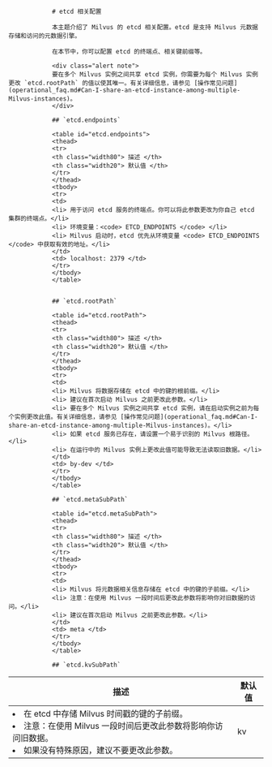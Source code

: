 


                # etcd 相关配置

                本主题介绍了 Milvus 的 etcd 相关配置。etcd 是支持 Milvus 元数据存储和访问的元数据引擎。

                在本节中，你可以配置 etcd 的终端点、相关键前缀等。

                <div class="alert note">
                要在多个 Milvus 实例之间共享 etcd 实例，你需要为每个 Milvus 实例更改 `etcd.rootPath` 的值以使其唯一。有关详细信息，请参见 [操作常见问题](operational_faq.md#Can-I-share-an-etcd-instance-among-multiple-Milvus-instances)。
                </div>

                ## `etcd.endpoints`

                <table id="etcd.endpoints">
                <thead>
                <tr>
                <th class="width80"> 描述 </th>
                <th class="width20"> 默认值 </th>
                </tr>
                </thead>
                <tbody>
                <tr>
                <td>
                <li> 用于访问 etcd 服务的终端点。你可以将此参数更改为你自己 etcd 集群的终端点。</li>
                <li> 环境变量：<code> ETCD_ENDPOINTS </code> </li>
                <li> Milvus 启动时，etcd 优先从环境变量 <code> ETCD_ENDPOINTS </code> 中获取有效的地址。</li>
                </td>
                <td> localhost: 2379 </td>
                </tr>
                </tbody>
                </table>


                ## `etcd.rootPath`

                <table id="etcd.rootPath">
                <thead>
                <tr>
                <th class="width80"> 描述 </th>
                <th class="width20"> 默认值 </th>
                </tr>
                </thead>
                <tbody>
                <tr>
                <td>
                <li> Milvus 将数据存储在 etcd 中的键的根前缀。</li>
                <li> 建议在首次启动 Milvus 之前更改此参数。</li>
                <li> 要在多个 Milvus 实例之间共享 etcd 实例，请在启动实例之前为每个实例更改此值。有关详细信息，请参见 [操作常见问题](operational_faq.md#Can-I-share-an-etcd-instance-among-multiple-Milvus-instances)。</li>
                <li> 如果 etcd 服务已存在，请设置一个易于识别的 Milvus 根路径。</li>
                <li> 在运行中的 Milvus 实例上更改此值可能导致无法读取旧数据。</li>
                </td>
                <td> by-dev </td>
                </tr>
                </tbody>
                </table>

                ## `etcd.metaSubPath`

                <table id="etcd.metaSubPath">
                <thead>
                <tr>
                <th class="width80"> 描述 </th>
                <th class="width20"> 默认值 </th>
                </tr>
                </thead>
                <tbody>
                <tr>
                <td>
                <li> Milvus 将元数据相关信息存储在 etcd 中的键的子前缀。</li>
                <li> 注意：在使用 Milvus 一段时间后更改此参数将影响你对旧数据的访问。</li>
                <li> 建议在首次启动 Milvus 之前更改此参数。</li>
                </td>
                <td> meta </td>
                </tr>
                </tbody>
                </table>

                ## `etcd.kvSubPath`
 


<table id="etcd.kvSubPath">
  <thead>
    <tr>
      <th class="width80"> 描述 </th>
      <th class="width20"> 默认值 </th> 
    </tr>
  </thead>
  <tbody>
    <tr>
      <td>
        <li> 在 etcd 中存储 Milvus 时间戳的键的子前缀。</li>
        <li> 注意：在使用 Milvus 一段时间后更改此参数将影响你访问旧数据。</li>
        <li> 如果没有特殊原因，建议不要更改此参数。</li>
      </td>
      <td> kv </td>
    </tr>
  </tbody>
</table>

